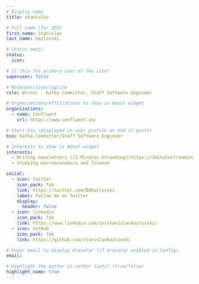```yaml
---
# Display name
title: stanislav

# Full name (for SEO)
first_name: Stanislav
last_name: Kozlovski

# Status emoji
status:
  icon: 

# Is this the primary user of the site?
superuser: false

# Role/position/tagline
role: Writer - Kafka Committer, Staff Software Engineer

# Organizations/Affiliations to show in About widget
organizations:
  - name: Confluent
    url: https://www.confluent.io/

# Short bio (displayed in user profile at end of posts)
bio: Kafka Committer/Staff Software Engineer

# Interests to show in About widget
interests:
  - Writing newsletters ([2 Minutes Streaming](https://2minutestreaming.com/))
  - Studying macroeconomics and finance

social:
  - icon: twitter
    icon_pack: fab
    link: https://twitter.com/BdKozlovski
    label: Follow me on Twitter
    display:
      header: false
  - icon: linkedin
    icon_pack: fab
    link: https://www.linkedin.com/in/stanislavkozlovski/
  - icon: GitHub
    icon_pack: fab
    link: https://github.com/stanislavkozlovski

# Enter email to display Gravatar (if Gravatar enabled in Config)
email: 

# Highlight the author in author lists? (true/false)
highlight_name: true
---
```

